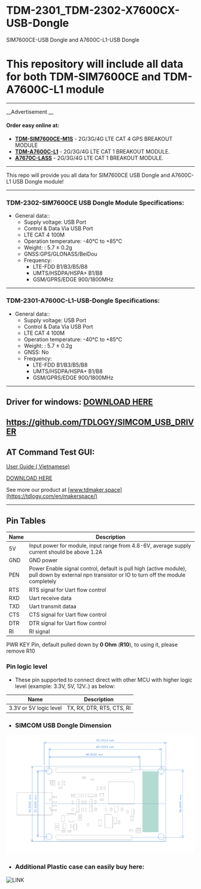 # TDM-2301_TDM-2302-X7600CX-USB-Dongle
SIM7600CE-USB Dongle and A7600C-L1-USB Dongle

# This repository will include all data for both TDM-SIM7600CE and TDM-A7600C-L1 module
---
__Advertisement  __
#### Order easy online at:
- __[TDM-SIM7600CE-M1S](https://linhkienthuduc.com/module-4g-3g-2g-gps-simcom-sim7600ce-m1s-lte-cat-4-ra-chan)__ - 2G/3G/4G LTE CAT 4 GPS BREAKOUT MODULE
- __[TDM-A7600C-L1](https://linhkienthuduc.com/module-4g-3g-2g-simcom-a7600c-l1-lte-cat-1-ra-chan)__ - 2G/3G/4G LTE CAT 1 BREAKOUT MODULE.
- __[A7670C-LASS](https://linhkienthuduc.com/module-4g-simcom-a7670c-lass-da-ra-chan-thay-the-module-sim800l)__ - 2G/3G/4G LTE CAT 1 BREAKOUT MODULE.
----
This repo will provide you all data for SIM7600CE USB Dongle and A7600C-L1 USB Dongle module!

---

### TDM-2302-SIM7600CE USB Dongle Module Specifications:

+ General data::
  - Supply voltage: USB Port
  - Control & Data Via USB Port
  - LTE CAT 4 100M
  - Operation temperature: -40℃ to +85℃
  - Weight: : 5.7 ± 0.2g
  - GNSS:GPS/GLONASS/BeiDou
  - Frequency:
    * LTE-FDD B1/B3/B5/B8
    * UMTS/HSDPA/HSPA+ B1/B8
    * GSM/GPRS/EDGE 900/1800MHz
 
---
### TDM-2301-A7600C-L1-USB-Dongle Specifications:

+ General data::
  - Supply voltage: USB Port
  - Control & Data Via USB Port
  - LTE CAT 4 100M
  - Operation temperature: -40℃ to +85℃
  - Weight: : 5.7 ± 0.2g
  - GNSS: No
  - Frequency:
    * LTE-FDD B1/B3/B5/B8
    * UMTS/HSDPA/HSPA+ B1/B8
    * GSM/GPRS/EDGE 900/1800MHz


---

## Driver for windows: [DOWNLOAD HERE](https://github.com/TDLOGY/SIMCOM_USB_DRIVER)
https://github.com/TDLOGY/SIMCOM_USB_DRIVER
---

## AT Command Test GUI:

[User Guide ( Vietnamese)](https://linhkienthuduc.com/at-command-test-cho-cac-dong-module-sim)

[DOWNLOAD HERE](https://github.com/TDLOGY/ATCommand_Test)

See more our product at  [www.tdmaker.space](https://tdlogy.com/en/makerspace/)

---

## Pin Tables
| Name| Description |
| ------ | ----------- |
| 5V | Input power for module, input range from 4.8-6V, average supply current should be above 1.2A |
| GND| GND power |
| PEN| Power Enable signal control, default is pull high (active module), pull down by external npn transistor or IO to turn off the module completely |
| RTS| RTS signal for Uart flow control|
| RXD| Uart receive data|
| TXD| Uart transmit dataa|
| CTS| CTS signal for Uart flow control|
| DTR| DTR signal for Uart flow control|
| RI| RI signal |

PWR KEY Pin, default pulled down by **0 Ohm** (**R10**), to using it, please remove R10

### Pin logic level
- These pin supported to connect direct with other MCU with higher logic level (example: 3.3V, 5V, 12V..) as below:

| Name| Description |
| ------ | ----------- |
| 3.3V or 5V logic level | TX, RX, DTR, RTS, CTS, RI|

- ### SIMCOM USB Dongle Dimension

![Pinout](https://github.com/TDLOGY/TDM-2301_TDM-2302-X7600CX-USB-Dongle/blob/main/SIM7600C-USB-Dongle-Dimension.PNG)

- ### Additional Plastic case can easily buy here: 

![LINK](https://github.com/TDLOGY/TDM-SIM7600CE/blob/main/TDM-SIM7600CE-pinout.PNG)




